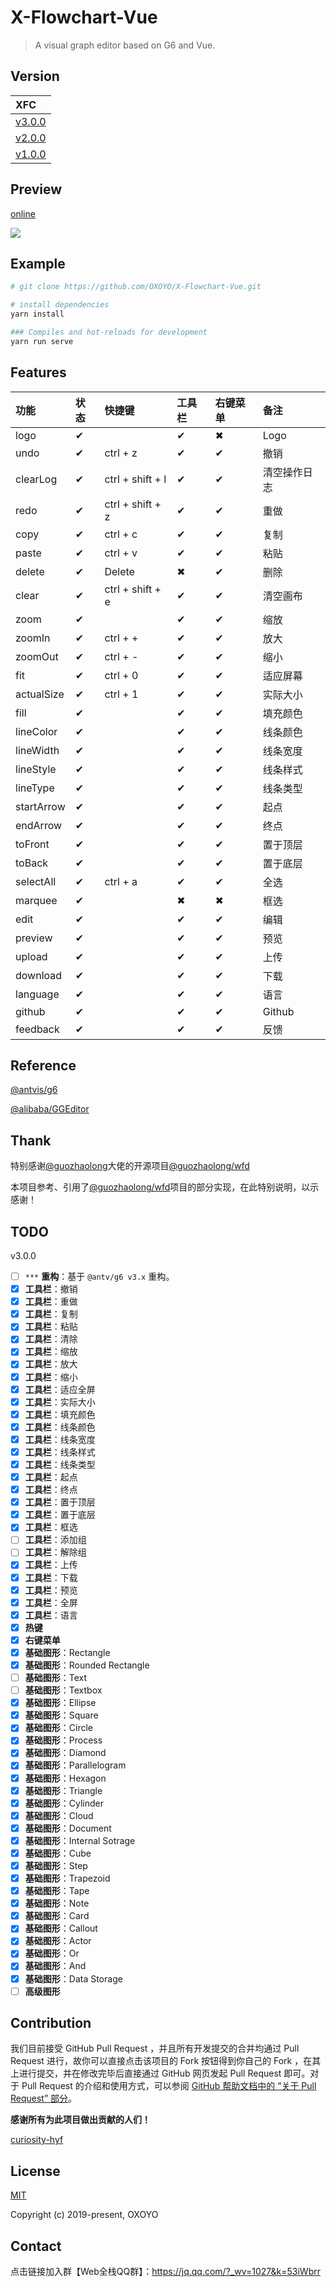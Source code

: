 # X-Flowchart-Vue

> A visual graph editor based on G6 and Vue.

## Version

| XFC |
| :-------- |
| [v3.0.0](https://github.com/OXOYO/X-Flowchart-Vue/tree/master) |
| [v2.0.0](https://github.com/OXOYO/X-Flowchart-Vue/tree/v2.0.0) |
| [v1.0.0](https://github.com/OXOYO/X-Flowchart-Vue/tree/v1.0.0) |

## Preview

[online](http://oxoyo.co/X-Flowchart-Vue/)

![](./document/preview_001.png)

## Example

``` bash
# git clone https://github.com/OXOYO/X-Flowchart-Vue.git

# install dependencies
yarn install

### Compiles and hot-reloads for development
yarn run serve
```

## Features

| 功能       | 状态 | 快捷键            | 工具栏 | 右键菜单 | 备注   |
| :--------- | :--- | :--------------- | :----- | :----- | :---- |
| logo       | ✔   |                   | ✔     | ✖      | Logo | 
| undo       | ✔   | ctrl + z          | ✔     | ✔      | 撤销 | 
| clearLog   | ✔   | ctrl + shift + l  | ✔     | ✔      | 清空操作日志 | 
| redo       | ✔   | ctrl + shift + z  | ✔     | ✔      | 重做 | 
| copy       | ✔   | ctrl + c          | ✔     | ✔      | 复制 | 
| paste      | ✔   | ctrl + v          | ✔     | ✔      | 粘贴 | 
| delete     | ✔   | Delete            | ✖     | ✔      | 删除 | 
| clear      | ✔   | ctrl + shift + e  | ✔     | ✔      | 清空画布 |
| zoom       | ✔   |                   | ✔     | ✔      | 缩放 |
| zoomIn     | ✔   | ctrl + +          | ✔     | ✔      | 放大 |
| zoomOut    | ✔   | ctrl + -          | ✔     | ✔      | 缩小 |
| fit        | ✔   | ctrl + 0          | ✔     | ✔      | 适应屏幕 |
| actualSize | ✔   | ctrl + 1          | ✔     | ✔      | 实际大小 |
| fill       | ✔   |                   | ✔     | ✔      | 填充颜色 |
| lineColor  | ✔   |                   | ✔     | ✔      | 线条颜色 |
| lineWidth  | ✔   |                   | ✔     | ✔      | 线条宽度 |
| lineStyle  | ✔   |                   | ✔     | ✔      | 线条样式 |
| lineType   | ✔   |                   | ✔     | ✔      | 线条类型 |
| startArrow | ✔   |                   | ✔     | ✔      | 起点 |
| endArrow   | ✔   |                   | ✔     | ✔      | 终点 |
| toFront    | ✔   |                   | ✔     | ✔      | 置于顶层 |
| toBack     | ✔   |                   | ✔     | ✔      | 置于底层 |
| selectAll  | ✔   | ctrl + a          | ✔     | ✔      | 全选 |
| marquee    | ✔   |                   | ✖     | ✖      | 框选 |
| edit       | ✔   |                   | ✔     | ✔      | 编辑 |
| preview    | ✔   |                   | ✔     | ✔      | 预览 |
| upload     | ✔   |                   | ✔     | ✔      | 上传 |
| download   | ✔   |                   | ✔     | ✔      | 下载 |
| language   | ✔   |                   | ✔     | ✔      | 语言 |
| github     | ✔   |                   | ✔     | ✔      | Github |
| feedback   | ✔   |                   | ✔     | ✔      | 反馈 |

## Reference
[@antvis/g6](https://github.com/antvis/g6)

[@alibaba/GGEditor](https://github.com/alibaba/GGEditor)

## Thank
特别感谢[@guozhaolong](https://github.com/guozhaolong)大佬的开源项目[@guozhaolong/wfd](https://github.com/guozhaolong/wfd)

本项目参考、引用了[@guozhaolong/wfd](https://github.com/guozhaolong/wfd)项目的部分实现，在此特别说明，以示感谢！

## TODO
  v3.0.0
- [ ] `***` **重构**：基于 `@antv/g6 v3.x` 重构。
- [x]  **工具栏**：撤销
- [x]  **工具栏**：重做
- [x]  **工具栏**：复制
- [x]  **工具栏**：粘贴
- [x]  **工具栏**：清除
- [x]  **工具栏**：缩放
- [x]  **工具栏**：放大
- [x]  **工具栏**：缩小
- [x]  **工具栏**：适应全屏
- [x]  **工具栏**：实际大小
- [x]  **工具栏**：填充颜色
- [x]  **工具栏**：线条颜色
- [x]  **工具栏**：线条宽度
- [x]  **工具栏**：线条样式
- [x]  **工具栏**：线条类型
- [x]  **工具栏**：起点
- [x]  **工具栏**：终点
- [x]  **工具栏**：置于顶层
- [x]  **工具栏**：置于底层
- [x]  **工具栏**：框选
- [ ]  **工具栏**：添加组
- [ ]  **工具栏**：解除组
- [x]  **工具栏**：上传
- [x]  **工具栏**：下载
- [x]  **工具栏**：预览
- [x]  **工具栏**：全屏
- [x]  **工具栏**：语言
- [x]  **热键**
- [x]  **右键菜单**
- [x]  **基础图形**：Rectangle
- [x]  **基础图形**：Rounded Rectangle
- [ ]  **基础图形**：Text
- [ ]  **基础图形**：Textbox
- [x]  **基础图形**：Ellipse
- [x]  **基础图形**：Square
- [x]  **基础图形**：Circle
- [x]  **基础图形**：Process
- [x]  **基础图形**：Diamond
- [x]  **基础图形**：Parallelogram
- [x]  **基础图形**：Hexagon
- [x]  **基础图形**：Triangle
- [x]  **基础图形**：Cylinder
- [x]  **基础图形**：Cloud
- [x]  **基础图形**：Document
- [x]  **基础图形**：Internal Sotrage
- [x]  **基础图形**：Cube
- [x]  **基础图形**：Step
- [x]  **基础图形**：Trapezoid
- [x]  **基础图形**：Tape
- [x]  **基础图形**：Note
- [x]  **基础图形**：Card
- [x]  **基础图形**：Callout
- [x]  **基础图形**：Actor
- [x]  **基础图形**：Or
- [x]  **基础图形**：And
- [x]  **基础图形**：Data Storage
- [ ]  **高级图形**

## Contribution

我们目前接受 GitHub Pull Request ，并且所有开发提交的合并均通过 Pull Request 进行，故你可以直接点击该项目的 Fork 按钮得到你自己的 Fork ，在其上进行提交，并在修改完毕后直接通过 GitHub 网页发起 Pull Request 即可。对于 Pull Request 的介绍和使用方式，可以参阅 [GitHub 帮助文档中的 “关于 Pull Request” 部分](https://help.github.com/en/articles/about-pull-requests)。

**感谢所有为此项目做出贡献的人们！**

[curiosity-hyf](https://github.com/curiosity-hyf)

## License

[MIT](http://opensource.org/licenses/MIT)

Copyright (c) 2019-present, OXOYO

## Contact

点击链接加入群【Web全栈QQ群】：https://jq.qq.com/?_wv=1027&k=53iWbrr
